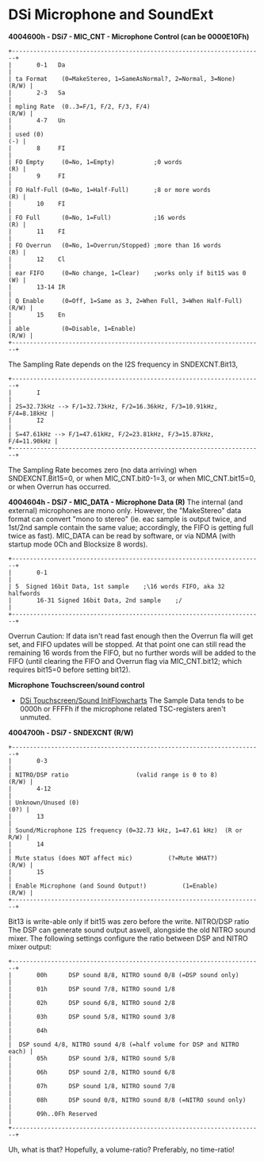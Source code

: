 # DSi Microphone and SoundExt


**4004600h - DSi7 - MIC_CNT - Microphone Control (can be 0000E10Fh)**

```
+-----------------------------------------------------------------------+
|       0-1   Da                                                        |
| ta Format    (0=MakeStereo, 1=SameAsNormal?, 2=Normal, 3=None)  (R/W) |
|       2-3   Sa                                                        |
| mpling Rate  (0..3=F/1, F/2, F/3, F/4)                          (R/W) |
|       4-7   Un                                                        |
| used (0)                                                          (-) |
|       8     FI                                                        |
| FO Empty     (0=No, 1=Empty)           ;0 words                   (R) |
|       9     FI                                                        |
| FO Half-Full (0=No, 1=Half-Full)       ;8 or more words           (R) |
|       10    FI                                                        |
| FO Full      (0=No, 1=Full)            ;16 words                  (R) |
|       11    FI                                                        |
| FO Overrun   (0=No, 1=Overrun/Stopped) ;more than 16 words        (R) |
|       12    Cl                                                        |
| ear FIFO     (0=No change, 1=Clear)    ;works only if bit15 was 0 (W) |
|       13-14 IR                                                        |
| Q Enable     (0=Off, 1=Same as 3, 2=When Full, 3=When Half-Full)(R/W) |
|       15    En                                                        |
| able         (0=Disable, 1=Enable)                              (R/W) |
+-----------------------------------------------------------------------+
```

The Sampling Rate depends on the I2S frequency in SNDEXCNT.Bit13,

```
+-----------------------------------------------------------------------+
|       I                                                               |
| 2S=32.73kHz --> F/1=32.73kHz, F/2=16.36kHz, F/3=10.91kHz, F/4=8.18kHz |
|       I2                                                              |
| S=47.61kHz --> F/1=47.61kHz, F/2=23.81kHz, F/3=15.87kHz, F/4=11.90kHz |
+-----------------------------------------------------------------------+
```

The Sampling Rate becomes zero (no data arriving) when SNDEXCNT.Bit15=0,
or when MIC_CNT.bit0-1=3, or when MIC_CNT.bit15=0, or when Overrun has
occurred.

**4004604h - DSi7 - MIC_DATA - Microphone Data (R)**
The internal (and external) microphones are mono only. However, the
\"MakeStereo\" data format can convert \"mono to stereo\" (ie. eac
sample is output twice, and 1st/2nd sample contain the same value;
accordingly, the FIFO is getting full twice as fast).
MIC_DATA can be read by software, or via NDMA (with startup mode 0Ch and
Blocksize 8 words).

```
+-----------------------------------------------------------------------+
|       0-1                                                             |
| 5  Signed 16bit Data, 1st sample    ;\16 words FIFO, aka 32 halfwords 
|       16-31 Signed 16bit Data, 2nd sample    ;/                       |
+-----------------------------------------------------------------------+
```

Overrun Caution: If data isn\'t read fast enough then the Overrun fla
will get set, and FIFO updates will be stopped. At that point one can
still read the remaining 16 words from the FIFO, but no further words
will be added to the FIFO (until clearing the FIFO and Overrun flag via
MIC_CNT.bit12; which requires bit15=0 before setting bit12).

**Microphone Touchscreen/sound control**
- [DSi Touchscreen/Sound InitFlowcharts](./dsitouchscreensoundinitflowcharts.md)
The Sample Data tends to be 0000h or FFFFh if the microphone related
TSC-registers aren\'t unmuted.

**4004700h - DSi7 - SNDEXCNT (R/W)**

```
+-----------------------------------------------------------------------+
|       0-3                                                             |
| NITRO/DSP ratio                   (valid range is 0 to 8)       (R/W) |
|       4-12                                                            |
| Unknown/Unused (0)                                               (0?) |
|       13                                                              |
| Sound/Microphone I2S frequency (0=32.73 kHz, 1=47.61 kHz)  (R or R/W) |
|       14                                                              |
| Mute status (does NOT affect mic)          (?=Mute WHAT?)       (R/W) |
|       15                                                              |
| Enable Microphone (and Sound Output!)          (1=Enable)       (R/W) |
+-----------------------------------------------------------------------+
```

Bit13 is write-able only if bit15 was zero before the write.
NITRO/DSP ratio
The DSP can generate sound output aswell, alongside the old NITRO sound
mixer. The following settings configure the ratio between DSP and NITRO
mixer output:

```
+-----------------------------------------------------------------------+
|       00h      DSP sound 8/8, NITRO sound 0/8 (=DSP sound only)       |
|       01h      DSP sound 7/8, NITRO sound 1/8                         |
|       02h      DSP sound 6/8, NITRO sound 2/8                         |
|       03h      DSP sound 5/8, NITRO sound 3/8                         |
|       04h                                                             |
|  DSP sound 4/8, NITRO sound 4/8 (=half volume for DSP and NITRO each) |
|       05h      DSP sound 3/8, NITRO sound 5/8                         |
|       06h      DSP sound 2/8, NITRO sound 6/8                         |
|       07h      DSP sound 1/8, NITRO sound 7/8                         |
|       08h      DSP sound 0/8, NITRO sound 8/8 (=NITRO sound only)     |
|       09h..0Fh Reserved                                               |
+-----------------------------------------------------------------------+
```

Uh, what is that? Hopefully, a volume-ratio? Preferably, no time-ratio!



